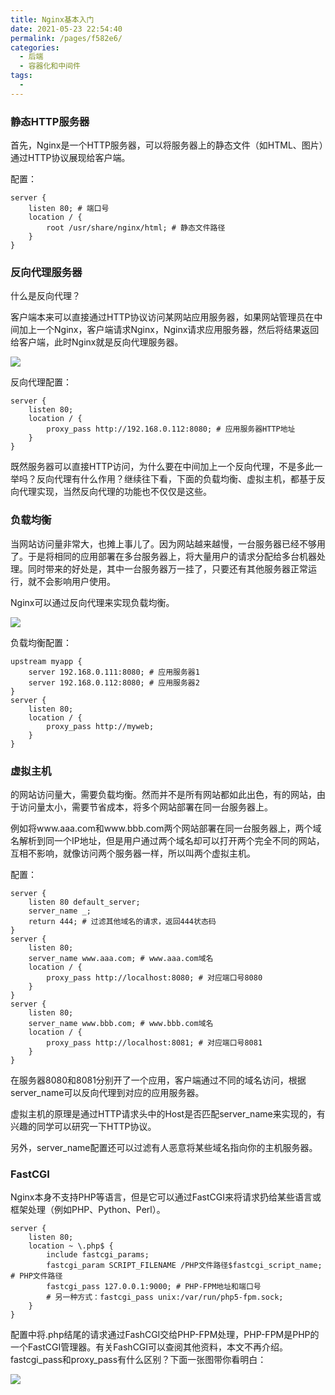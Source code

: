 ```yaml
---
title: Nginx基本入门
date: 2021-05-23 22:54:40
permalink: /pages/f582e6/
categories:
  - 后端
  - 容器化和中间件
tags:
  - 
---
```

### 静态HTTP服务器

首先，Nginx是一个HTTP服务器，可以将服务器上的静态文件（如HTML、图片）通过HTTP协议展现给客户端。

配置：

```nginx
server {
	listen 80; # 端口号
	location / {
		root /usr/share/nginx/html; # 静态文件路径
	}
}
```

### 反向代理服务器

什么是反向代理？

客户端本来可以直接通过HTTP协议访问某网站应用服务器，如果网站管理员在中间加上一个Nginx，客户端请求Nginx，Nginx请求应用服务器，然后将结果返回给客户端，此时Nginx就是反向代理服务器。

![](https://cdn.jsdelivr.net/gh/Ezuy-Lee/RainzeDrawingBed/media/20161109134227762.png)

反向代理配置：

```nginx
server {
	listen 80;
	location / {
		proxy_pass http://192.168.0.112:8080; # 应用服务器HTTP地址
	}
}
```

既然服务器可以直接HTTP访问，为什么要在中间加上一个反向代理，不是多此一举吗？反向代理有什么作用？继续往下看，下面的负载均衡、虚拟主机，都基于反向代理实现，当然反向代理的功能也不仅仅是这些。

### 负载均衡

当网站访问量非常大，也摊上事儿了。因为网站越来越慢，一台服务器已经不够用了。于是将相同的应用部署在多台服务器上，将大量用户的请求分配给多台机器处理。同时带来的好处是，其中一台服务器万一挂了，只要还有其他服务器正常运行，就不会影响用户使用。

Nginx可以通过反向代理来实现负载均衡。

![](https://cdn.jsdelivr.net/gh/Ezuy-Lee/RainzeDrawingBed/media/20161109134243372.jpg)

负载均衡配置：

```nginx
upstream myapp {
	server 192.168.0.111:8080; # 应用服务器1
	server 192.168.0.112:8080; # 应用服务器2
}
server {
	listen 80;
	location / {
		proxy_pass http://myweb;
	}
}
```

### 虚拟主机

的网站访问量大，需要负载均衡。然而并不是所有网站都如此出色，有的网站，由于访问量太小，需要节省成本，将多个网站部署在同一台服务器上。

例如将www.aaa.com和www.bbb.com两个网站部署在同一台服务器上，两个域名解析到同一个IP地址，但是用户通过两个域名却可以打开两个完全不同的网站，互相不影响，就像访问两个服务器一样，所以叫两个虚拟主机。

配置：

```nginx
server {
	listen 80 default_server;
	server_name _;
	return 444; # 过滤其他域名的请求，返回444状态码
}
server {
	listen 80;
	server_name www.aaa.com; # www.aaa.com域名
	location / {
		proxy_pass http://localhost:8080; # 对应端口号8080
	}
}
server {
	listen 80;
	server_name www.bbb.com; # www.bbb.com域名
	location / {
		proxy_pass http://localhost:8081; # 对应端口号8081
	}
}
```

在服务器8080和8081分别开了一个应用，客户端通过不同的域名访问，根据server_name可以反向代理到对应的应用服务器。

虚拟主机的原理是通过HTTP请求头中的Host是否匹配server_name来实现的，有兴趣的同学可以研究一下HTTP协议。

另外，server_name配置还可以过滤有人恶意将某些域名指向你的主机服务器。

### FastCGI

Nginx本身不支持PHP等语言，但是它可以通过FastCGI来将请求扔给某些语言或框架处理（例如PHP、Python、Perl）。

```nginx
server {
	listen 80;
	location ~ \.php$ {
		include fastcgi_params;
		fastcgi_param SCRIPT_FILENAME /PHP文件路径$fastcgi_script_name; # PHP文件路径
		fastcgi_pass 127.0.0.1:9000; # PHP-FPM地址和端口号
		# 另一种方式：fastcgi_pass unix:/var/run/php5-fpm.sock;
	}
}
```

配置中将.php结尾的请求通过FashCGI交给PHP-FPM处理，PHP-FPM是PHP的一个FastCGI管理器。有关FashCGI可以查阅其他资料，本文不再介绍。fastcgi_pass和proxy_pass有什么区别？下面一张图带你看明白：



![](https://cdn.jsdelivr.net/gh/Ezuy-Lee/RainzeDrawingBed/media/20161109134304153.jpg)